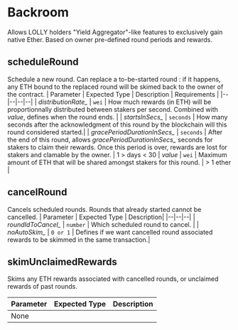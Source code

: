 # Backroom
Allows LOLLY holders "Yield Aggregator"-like features to exclusively gain native Ether.
Based on owner pre-defined round periods and rewards.
## scheduleRound
Schedule a new round. Can replace a to-be-started round : if it happens, any ETH bound to the replaced round will be skimed back to the owner of the contract.
| Parameter | Expected Type | Description | Requirements |
|--|--|--|--|
| *distributionRate_* | `wei`  | How much rewards (in ETH) will be proportionnally distributed between stakers per second. Combined with *value*, defines when the round ends. |
| *startsInSecs_* | `seconds`  | How many seconds after the acknowledgment of this round by the blockchain will this round considered started.|
| *gracePeriodDurationInSecs_* | `seconds`  | After the end of this round, allows *gracePeriodDurationInSecs_* seconds for stakers to claim their rewards. Once this period is over, rewards are lost for stakers and clamable by the owner.  | 1 > days < 30 
| *value* | `wei`  | Maximum amount of ETH that will be shared amongst stakers for this round. | > 1  ether |
## cancelRound
Cancels scheduled rounds. Rounds that already started cannot be cancelled.
| Parameter | Expected Type | Description|
|--|--|--|
| *roundIdToCancel_* | `number`  | Which scheduled round to cancel. |
| *noAutoSkim_* | `0 or 1`  | Defines if we want cancelled round associated rewards to be skimmed in the same transaction.|
## skimUnclaimedRewards
Skims any ETH rewards associated with cancelled rounds, or unclaimed rewards of past rounds.

| Parameter | Expected Type | Description|
|--|--|--|
|None|
